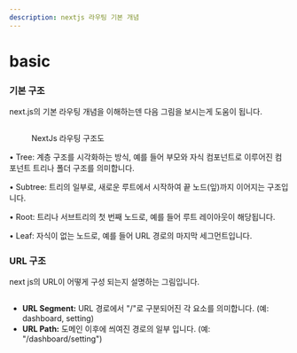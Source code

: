 ```yaml
---
description: nextjs 라우팅 기본 개념
---
```


# basic

### 기본 구조

next.js의 기본 라우팅 개념을 이해하는덴 다음 그림을 보시는게 도움이 됩니다.

<figure><img src="https://nextjs.org/_next/image?url=%2Fdocs%2Fdark%2Fterminology-component-tree.png&#x26;w=1920&#x26;q=75" alt=""><figcaption><p>NextJs 라우팅 구조도</p></figcaption></figure>

• Tree: 계층 구조를 시각화하는 방식, 예를 들어 부모와 자식 컴포넌트로 이루어진 컴포넌트 트리나 폴더 구조를 의미합니다.

• Subtree: 트리의 일부로, 새로운 루트에서 시작하여 끝 노드(잎)까지 이어지는 구조입니다.

• Root: 트리나 서브트리의 첫 번째 노드로, 예를 들어 루트 레이아웃이 해당됩니다.

• Leaf: 자식이 없는 노드로, 예를 들어 URL 경로의 마지막 세그먼트입니다.



### URL 구조

next js의 URL이 어떻게 구성 되는지 설명하는 그림입니다.



<figure><img src="https://nextjs.org/_next/image?url=%2Fdocs%2Fdark%2Fterminology-url-anatomy.png&#x26;w=1920&#x26;q=75" alt=""><figcaption></figcaption></figure>

* **URL Segment:** URL 경로에서 "/"로 구분되어진 각 요소를 의미합니다. (예: dashboard, setting)
* **URL Path:** 도메인 이후에 씌여진 경로의 일부 입니다. (예:  "/dashboard/setting")
